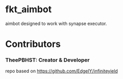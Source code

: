 # fkt_aimbot
aimbot designed to work with synapse executor.

# Contributors
### TheePBHST: Creator & Developer

repo based on https://github.com/EdgeIY/infiniteyield
